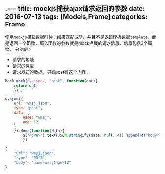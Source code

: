 .---
title: mockjs捕获ajax请求返回的参数
date: 2016-07-13
tags: [Models,Frame]
categories: Frame
---

使用`mockjs`捕获数据时候，如果匹配成功，并且不是返回模板数据`template`，而是返回一个函数，那么函数的参数就是mock拦截的请求信息，信息包括3个属性，
分别是：
 - 请求的地址
 - 请求的类型
 - 请求发送的数据，只有post有这个内容。

```javascript
Mock.mock(/\.json/, "post", function(opt){
    return opt;
    }) ;

$.ajax({
    url: "wmsj.json",
    type: "post",
    data: {
        name: "wmsj",
        age: 12
    }
    }).done(function(data){
        $("<pre>").text(JSON.stringify(data, null, 4)).appendTo("body");
        })

{
    "url": "wmsj.json",
    "type": "POST",
    "body": "name=wmsj&age=12"
}
```

